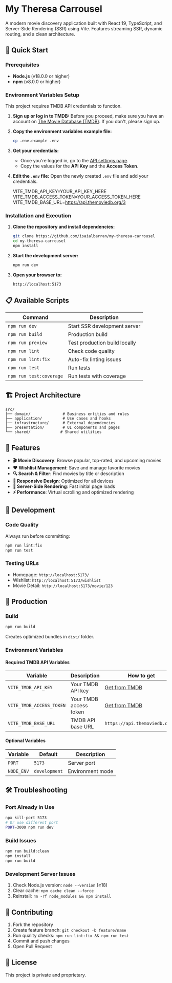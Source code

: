 # My Theresa Carrousel

A modern movie discovery application built with React 19, TypeScript, and Server-Side Rendering (SSR) using Vite. Features streaming SSR, dynamic routing, and a clean architecture.

## 🚀 Quick Start

### Prerequisites

- **Node.js** (v18.0.0 or higher)
- **npm** (v8.0.0 or higher)

### Environment Variables Setup

This project requires TMDB API credentials to function.

1.  **Sign up or log in to TMDB:**
    Before you proceed, make sure you have an account on [The Movie Database (TMDB)](https://www.themoviedb.org/). If you don't, please sign up.

2.  **Copy the environment variables example file:**
    ```bash
    cp .env.example .env
    ```

3.  **Get your credentials:**
    * Once you're logged in, go to the [API settings page](https://www.themoviedb.org/settings/api).
    * Copy the values for the **API Key** and the **Access Token**.

4.  **Edit the `.env` file:**
    Open the newly created `.env` file and add your credentials.

    VITE_TMDB_API_KEY=YOUR_API_KEY_HERE
    VITE_TMDB_ACCESS_TOKEN=YOUR_ACCESS_TOKEN_HERE
    VITE_TMDB_BASE_URL=https://api.themoviedb.org/3


### Installation and Execution

1.  **Clone the repository and install dependencies:**
    ```bash
    git clone https://github.com/isaialbarran/my-theresa-carrousel
    cd my-theresa-carrousel
    npm install
    ```

2.  **Start the development server:**
    ```bash
    npm run dev
    ```

3.  **Open your browser to:**
    ```
    http://localhost:5173
    ```

## 📋 Available Scripts

| Command | Description |
|---------|-------------|
| `npm run dev` | Start SSR development server |
| `npm run build` | Production build |
| `npm run preview` | Test production build locally |
| `npm run lint` | Check code quality |
| `npm run lint:fix` | Auto-fix linting issues |
| `npm run test` | Run tests |
| `npm run test:coverage` | Run tests with coverage |

## 🏗️ Project Architecture

```
src/
├── domain/              # Business entities and rules
├── application/         # Use cases and hooks
├── infrastructure/      # External dependencies
├── presentation/        # UI components and pages
└── shared/             # Shared utilities
```

## 🌟 Features

- **🎬 Movie Discovery**: Browse popular, top-rated, and upcoming movies
- **❤️ Wishlist Management**: Save and manage favorite movies
- **🔍 Search & Filter**: Find movies by title or description
- **📱 Responsive Design**: Optimized for all devices
- **🚀 Server-Side Rendering**: Fast initial page loads
- **⚡ Performance**: Virtual scrolling and optimized rendering

## 🔧 Development

### Code Quality
Always run before committing:
```bash
npm run lint:fix
npm run test
```

### Testing URLs
- Homepage: `http://localhost:5173/`
- Wishlist: `http://localhost:5173/wishlist`
- Movie Detail: `http://localhost:5173/movie/123`

## 🚀 Production

### Build
```bash
npm run build
```

Creates optimized bundles in `dist/` folder.

### Environment Variables

#### Required TMDB API Variables
| Variable | Description | How to get |
|----------|-------------|------------|
| `VITE_TMDB_API_KEY` | Your TMDB API key | [Get from TMDB](https://www.themoviedb.org/settings/api) |
| `VITE_TMDB_ACCESS_TOKEN` | Your TMDB access token | [Get from TMDB](https://www.themoviedb.org/settings/api) |
| `VITE_TMDB_BASE_URL` | TMDB API base URL | `https://api.themoviedb.org/3` |

#### Optional Variables
| Variable | Default | Description |
|----------|---------|-------------|
| `PORT` | `5173` | Server port |
| `NODE_ENV` | `development` | Environment mode |

## 🛠️ Troubleshooting

### Port Already in Use
```bash
npx kill-port 5173
# Or use different port
PORT=3000 npm run dev
```

### Build Issues
```bash
npm run build:clean
npm install
npm run build
```

### Development Server Issues
1. Check Node.js version: `node --version` (≥18)
2. Clear cache: `npm cache clean --force`
3. Reinstall: `rm -rf node_modules && npm install`

## 🤝 Contributing

1. Fork the repository
2. Create feature branch: `git checkout -b feature/name`
3. Run quality checks: `npm run lint:fix && npm run test`
4. Commit and push changes
5. Open Pull Request

## 📄 License

This project is private and proprietary.